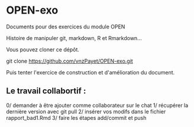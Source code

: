 # OPEN-exo
Documents pour des exercices du module OPEN

Histoire de manipuler git, markdown, R et Rmarkdown...

Vous pouvez cloner ce dépôt. 

git clone https://github.com/vnzPayet/OPEN-exo.git

Puis tenter l'exercice de construction et d'amélioration du document.

## Le travail collabortif :
0/ demander à être ajouter comme collaborateur sur le chat
1/ récupérer la dernière version avec git pull
2/ insérer vos modifs dans le fichier rapport_bad1.Rmd
3/ faire les étapes add/commit et push

